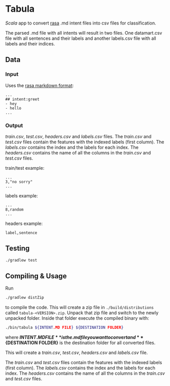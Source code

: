 # Tabula
_Scala_ app to convert [rasa](http://rasa.com/) .md intent files into csv files for classification.

The parsed .md file with all intents will result in two files. One datamart.csv file with all
sentences and their labels and another labels.csv file with all labels and their indices.

## Data
### Input
Uses the [rasa markdown format](https://rasa.com/docs/nlu/dataformat/):
```
...
## intent:greet
- hey
- hello
...
```

### Output
_train.csv_, _test.csv_, _headers.csv_ and _labels.csv_ files.
The _train.csv_ and _test.csv_ files contain the features with the indexed labels (first column).
The _labels.csv_ contains the index and the labels for each index. The _headers.csv_ contains the name
of all the columns in the _train.csv_ and _test.csv_ files.

train/test example:
```
...
3,"no sorry"
...
```

labels example:
```
...
8,random
...
```

headers example:
```
label,sentence
```

## Testing
```bash
./gradlew test
```

## Compiling & Usage
Run
```bash
./gradlew distZip
```
to compile the code. This will create a zip file in `./build/distributions` called `tabula-<VERSION>.zip`.
Unpack that zip file and switch to the newly unpacked folder. Inside that folder execute the compiled
binary with:

```bash
./bin/tabula ${INTENT.MD FILE} ${DESTINATION FOLDER}
```
where **${INTENT.MD FILE}** is the .md file you want to convert and **${DESTINATION FOLDER}** is the
destination folder for all converted files.

This will create a _train.csv_, _test.csv_, _headers.csv_ and _labels.csv_ file.

The _train.csv_ and _test.csv_ files contain the features with the indexed labels (first column).
The _labels.csv_ contains the index and the labels for each index. The _headers.csv_ contains the name
of all the columns in the _train.csv_ and _test.csv_ files.
